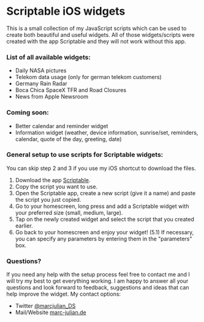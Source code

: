 # Scriptable iOS widgets
This is a small collection of my JavaScript scripts which can be used to create both beautiful and useful widgets. All of those widgets/scripts were created with the app Scriptable and they will not work without this app.

### List of all available widgets:
- Daily NASA pictures
- Telekom data usage (only for german telekom customers)
- Germany Rain Radar
- Boca Chica SpaceX TFR and Road Closures
- News from Apple Newsroom

### Coming soon:
- Better calendar and reminder widget
- Information widget (weather, device information, sunrise/set, reminders, calendar, quote of the day, greeting, date)

### General setup to use scripts for Scriptable widgets:
You can skip step 2 and 3 if you use my iOS shortcut to download the files.

1. Download the app <a href="https://apps.apple.com/de/app/scriptable/id1405459188">Scriptable</a>.
2. Copy the script you want to use.
3. Open the Scriptable app, create a new script (give it a name) and paste the script you just copied.
4. Go to your homescreen, long press and add a Scriptable widget with your preferred size (small, medium, large).
5. Tap on the newly created widget and select the script that you created earlier.
6. Go back to your homescreen and enjoy your widget!
(5.1) If necessary, you can specify any parameters by entering them in the "parameters" box.

### Questions?

If you need any help with the setup process feel free to contact me and I will try my best to get everything working. I am happy to answer all your questions and look forward to feedback, suggestions and ideas that can help improve the widget. My contact options:

- Twitter <a href="https://www.twitter.com/marcjulian_DS">@marcjulian_DS</a>
- Mail/Website <a href="https://www.marc-julian.de">marc-julian.de</a>
